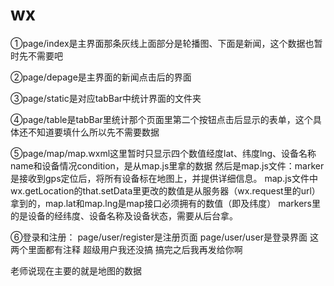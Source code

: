 # wx
 ①page/index是主界面那条灰线上面部分是轮播图、下面是新闻，这个数据也暂时先不需要吧
 
 ②page/depage是主界面的新闻点击后的界面
 
 ③page/static是对应tabBar中统计界面的文件夹
 
 ④page/table是tabBar里统计那个页面里第二个按钮点击后显示的表单，这个具体还不知道要填什么所以先不需要数据
 
 ⑤page/map/map.wxml这里暂时只显示四个数值经度lat、纬度lng、设备名称name和设备情况condition，是从map.js里拿的数据
然后是map.js文件：marker是接收到gps定位后，将所有设备标在地图上，并提供详细信息。
map.js文件中wx.getLocation的that.setData里更改的数值是从服务器（wx.request里的url）拿到的，map.lat和map.lng是map接口必须拥有的数值（即及纬度）
markers里的是设备的经纬度、设备名称及设备状态，需要从后台拿。

⑥登录和注册：
  page/user/register是注册页面
  page/user/user是登录界面
  这两个里面都有注释
  超级用户我还没搞 搞完之后我再发给你啊
  
  
  老师说现在主要的就是地图的数据

